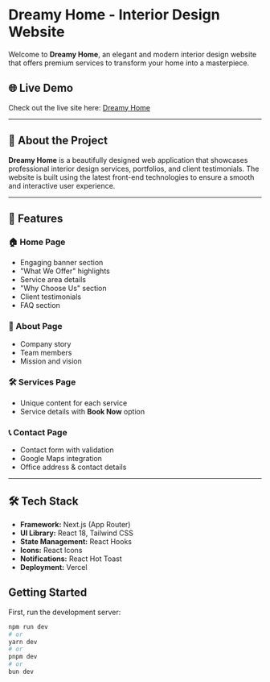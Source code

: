 # Dreamy Home - Interior Design Website  

Welcome to **Dreamy Home**, an elegant and modern interior design website that offers premium services to transform your home into a masterpiece.  

## 🌐 Live Demo  
Check out the live site here: [Dreamy Home](https://dreamy-home.vercel.app/)  

---

## 📌 About the Project  
**Dreamy Home** is a beautifully designed web application that showcases professional interior design services, portfolios, and client testimonials. The website is built using the latest front-end technologies to ensure a smooth and interactive user experience.  

---

## 🚀 Features  

### 🏠 Home Page  
- Engaging banner section  
- "What We Offer" highlights  
- Service area details  
- "Why Choose Us" section  
- Client testimonials  
- FAQ section  

### 📖 About Page  
- Company story  
- Team members  
- Mission and vision  

### 🛠 Services Page  
- Unique content for each service  
- Service details with **Book Now** option  

### 📞 Contact Page  
- Contact form with validation  
- Google Maps integration  
- Office address & contact details  

---

## 🛠 Tech Stack  
- **Framework:** Next.js (App Router)  
- **UI Library:** React 18, Tailwind CSS  
- **State Management:** React Hooks  
- **Icons:** React Icons  
- **Notifications:** React Hot Toast  
- **Deployment:** Vercel  


## Getting Started

First, run the development server:

```bash
npm run dev
# or
yarn dev
# or
pnpm dev
# or
bun dev
```

